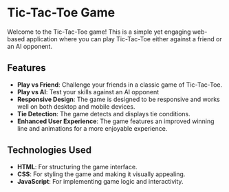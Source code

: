 # Tic-Tac-Toe Game

Welcome to the Tic-Tac-Toe game! This is a simple yet engaging web-based application where you can play Tic-Tac-Toe either against a friend or an AI opponent. 

## Features

- **Play vs Friend**: Challenge your friends in a classic game of Tic-Tac-Toe.
- **Play vs AI**: Test your skills against an AI opponent 
- **Responsive Design**: The game is designed to be responsive and works well on both desktop and mobile devices.
- **Tie Detection**: The game detects and displays tie conditions.
- **Enhanced User Experience**: The game features an improved winning line and animations for a more enjoyable experience.

## Technologies Used

- **HTML**: For structuring the game interface.
- **CSS**: For styling the game and making it visually appealing.
- **JavaScript**: For implementing game logic and interactivity.

